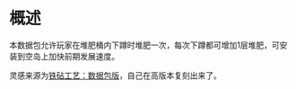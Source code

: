 # 概述

本数据包允许玩家在堆肥桶内下蹲时堆肥一次，每次下蹲都可增加1层堆肥，可安装到空岛上加快前期发展速度。

灵感来源为[铁砧工艺：数据包版](https://github.com/Gu-ZT/AnvilCraft)，自己在高版本复刻出来了。
